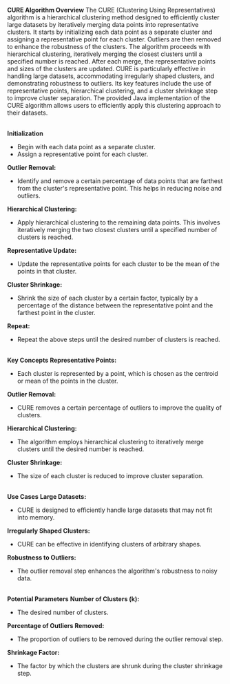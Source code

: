 **CURE Algorithm Overview**
The CURE (Clustering Using Representatives) algorithm is a hierarchical clustering method designed to efficiently cluster large datasets by iteratively merging data points into representative clusters. It starts by initializing each data point as a separate cluster and assigning a representative point for each cluster. Outliers are then removed to enhance the robustness of the clusters. The algorithm proceeds with hierarchical clustering, iteratively merging the closest clusters until a specified number is reached. After each merge, the representative points and sizes of the clusters are updated. CURE is particularly effective in handling large datasets, accommodating irregularly shaped clusters, and demonstrating robustness to outliers. Its key features include the use of representative points, hierarchical clustering, and a cluster shrinkage step to improve cluster separation. The provided Java implementation of the CURE algorithm allows users to efficiently apply this clustering approach to their datasets.<br></br>

**Initialization**
- Begin with each data point as a separate cluster.
- Assign a representative point for each cluster.

**Outlier Removal:**
- Identify and remove a certain percentage of data points that are farthest from the cluster's representative point. This helps in reducing noise and outliers.

**Hierarchical Clustering:**
- Apply hierarchical clustering to the remaining data points. This involves iteratively merging the two closest clusters until a specified number of clusters is reached.

**Representative Update:**
- Update the representative points for each cluster to be the mean of the points in that cluster.

**Cluster Shrinkage:**
- Shrink the size of each cluster by a certain factor, typically by a percentage of the distance between the representative point and the farthest point in the cluster.

**Repeat:**
- Repeat the above steps until the desired number of clusters is reached.
<br></br>

**Key Concepts**
**Representative Points:**
- Each cluster is represented by a point, which is chosen as the centroid or mean of the points in the cluster.

**Outlier Removal:**
- CURE removes a certain percentage of outliers to improve the quality of clusters.

**Hierarchical Clustering:**
- The algorithm employs hierarchical clustering to iteratively merge clusters until the desired number is reached.

**Cluster Shrinkage:**
- The size of each cluster is reduced to improve cluster separation.
<br></br>

**Use Cases**
**Large Datasets:**
- CURE is designed to efficiently handle large datasets that may not fit into memory.

**Irregularly Shaped Clusters:**
- CURE can be effective in identifying clusters of arbitrary shapes.

**Robustness to Outliers:**
- The outlier removal step enhances the algorithm's robustness to noisy data.
<br></br>

**Potential Parameters**
**Number of Clusters (k):**
- The desired number of clusters.

**Percentage of Outliers Removed:**
- The proportion of outliers to be removed during the outlier removal step.

**Shrinkage Factor:**
- The factor by which the clusters are shrunk during the cluster shrinkage step.